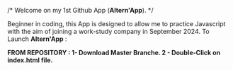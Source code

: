 /* Welcome on my 1st Github App (<strong>Altern'App</strong>). */

Beginner in coding, this App is designed to allow me to practice Javascript with the aim of joining a work-study company in September 2024.
To Launch <strong>Altern'App</strong> : 

<strong>FROM REPOSITORY : </stron>
1- Download Master Branche.
2 - Double-Click on index.html file.

